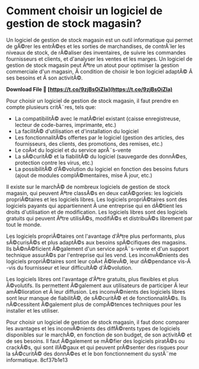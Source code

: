 
 
# Comment choisir un logiciel de gestion de stock magasin?
 
Un logiciel de gestion de stock magasin est un outil informatique qui permet de gÃ©rer les entrÃ©es et les sorties de marchandises, de contrÃ´ler les niveaux de stock, de rÃ©aliser des inventaires, de suivre les commandes fournisseurs et clients, et d'analyser les ventes et les marges. Un logiciel de gestion de stock magasin peut Ãªtre un atout pour optimiser la gestion commerciale d'un magasin, Ã  condition de choisir le bon logiciel adaptÃ© Ã  ses besoins et Ã  son activitÃ©.
 
**Download File 🌟 [https://t.co/9zjBsOiZIa](https://t.co/9zjBsOiZIa)**


 
Pour choisir un logiciel de gestion de stock magasin, il faut prendre en compte plusieurs critÃ¨res, tels que:
 
- La compatibilitÃ© avec le matÃ©riel existant (caisse enregistreuse, lecteur de code-barres, imprimante, etc.)
- La facilitÃ© d'utilisation et d'installation du logiciel
- Les fonctionnalitÃ©s offertes par le logiciel (gestion des articles, des fournisseurs, des clients, des promotions, des remises, etc.)
- Le coÃ»t du logiciel et du service aprÃ¨s-vente
- La sÃ©curitÃ© et la fiabilitÃ© du logiciel (sauvegarde des donnÃ©es, protection contre les virus, etc.)
- La possibilitÃ© d'Ã©volution du logiciel en fonction des besoins futurs (ajout de modules complÃ©mentaires, mise Ã  jour, etc.)

Il existe sur le marchÃ© de nombreux logiciels de gestion de stock magasin, qui peuvent Ãªtre classÃ©s en deux catÃ©gories: les logiciels propriÃ©taires et les logiciels libres. Les logiciels propriÃ©taires sont des logiciels payants qui appartiennent Ã  une entreprise qui en dÃ©tient les droits d'utilisation et de modification. Les logiciels libres sont des logiciels gratuits qui peuvent Ãªtre utilisÃ©s, modifiÃ©s et distribuÃ©s librement par tout le monde.
 
Les logiciels propriÃ©taires ont l'avantage d'Ãªtre plus performants, plus sÃ©curisÃ©s et plus adaptÃ©s aux besoins spÃ©cifiques des magasins. Ils bÃ©nÃ©ficient Ã©galement d'un service aprÃ¨s-vente et d'un support technique assurÃ©s par l'entreprise qui les vend. Les inconvÃ©nients des logiciels propriÃ©taires sont leur coÃ»t Ã©levÃ©, leur dÃ©pendance vis-Ã -vis du fournisseur et leur difficultÃ© d'Ã©volution.
 
Les logiciels libres ont l'avantage d'Ãªtre gratuits, plus flexibles et plus Ã©volutifs. Ils permettent Ã©galement aux utilisateurs de participer Ã  leur amÃ©lioration et Ã  leur diffusion. Les inconvÃ©nients des logiciels libres sont leur manque de fiabilitÃ©, de sÃ©curitÃ© et de fonctionnalitÃ©s. Ils nÃ©cessitent Ã©galement plus de compÃ©tences techniques pour les installer et les utiliser.
 
Pour choisir un logiciel de gestion de stock magasin, il faut donc comparer les avantages et les inconvÃ©nients des diffÃ©rents types de logiciels disponibles sur le marchÃ©, en fonction de son budget, de son activitÃ© et de ses besoins. Il faut Ã©galement se mÃ©fier des logiciels piratÃ©s ou crackÃ©s, qui sont illÃ©gaux et qui peuvent prÃ©senter des risques pour la sÃ©curitÃ© des donnÃ©es et le bon fonctionnement du systÃ¨me informatique.
 8cf37b1e13
 
